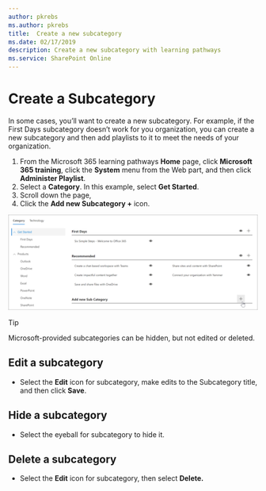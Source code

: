 ```yaml
---
author: pkrebs
ms.author: pkrebs
title:  Create a new subcategory
ms.date: 02/17/2019
description: Create a new subcategory with learning pathways
ms.service: SharePoint Online
---
```


# Create a Subcategory 
In some cases, you’ll want to create a new subcategory. For example, if the First Days subcategory doesn’t work for you organization, you can create a new subcategory and then add playlists to it to meet the needs of your organization. 

1. From the Microsoft 365 learning pathways **Home** page, click **Microsoft 365 training**, click the **System** menu from the Web part, and then click **Administer Playlist**. 
2. Select a **Category**. In this example, select **Get Started**.  
3. Scroll down the page, 
3. Click the **Add new Subcategory +** icon.  

![cg-newsubcategory.png](media/cg-newsubcategory.png)

> [!TIP]
> Microsoft-provided subcategories can be hidden, but not edited or deleted. 

## Edit a subcategory
- Select the **Edit** icon for subcategory, make edits to the Subcategory title, and then click **Save**.

## Hide a subcategory
- Select the eyeball for subcategory to hide it. 

## Delete a subcategory
- Select the **Edit** icon for subcategory, then select **Delete.** 
